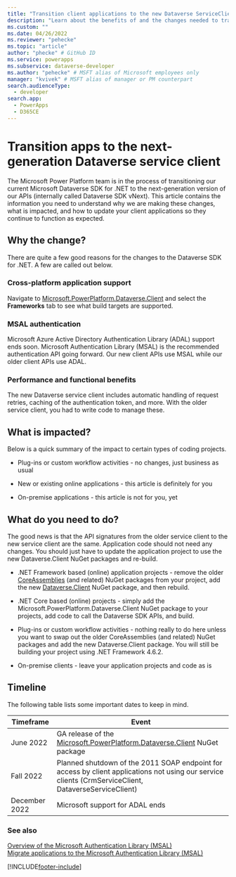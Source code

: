 ```yaml
---
title: "Transition client applications to the new Dataverse ServiceClient | Microsoft Docs" # Intent and product brand in a unique string of 43-59 chars including spaces
description: "Learn about the benefits of and the changes needed to transitions your client application to the next generation Dataverse web service client." # 115-145 characters including spaces. This abstract displays in the search result.
ms.custom: ""
ms.date: 04/26/2022
ms.reviewer: "pehecke"
ms.topic: "article"
author: "phecke" # GitHub ID
ms.service: powerapps
ms.subservice: dataverse-developer
ms.author: "pehecke" # MSFT alias of Microsoft employees only
manager: "kvivek" # MSFT alias of manager or PM counterpart
search.audienceType: 
  - developer
search.app: 
  - PowerApps
  - D365CE
---
```


# Transition apps to the next-generation Dataverse service client

The Microsoft Power Platform team is in the process of transitioning our current Microsoft Dataverse SDK for .NET to the next-generation version of our APIs (internally called Dataverse SDK vNext). This article contains the information you need to understand why we are making these changes, what is impacted, and how to update your client applications so they continue to function as expected.

## Why the change?

There are quite a few good reasons for the changes to the Dataverse SDK for .NET. A few are called out below.

### Cross-platform application support

Navigate to [Microsoft.PowerPlatform.Dataverse.Client](https://www.nuget.org/packages/Microsoft.PowerPlatform.Dataverse.Client/) and select the **Frameworks** tab to see what build targets are supported.

### MSAL authentication

Microsoft Azure Active Directory Authentication Library (ADAL) support ends soon. Microsoft Authentication Library (MSAL) is the recommended authentication API going forward. Our new client APIs use MSAL while our older client APIs use ADAL.

### Performance and functional benefits

The new Dataverse service client includes automatic handling of request retries, caching of the authentication token, and more. With the older service client, you had to write code to manage these.

## What is impacted?

Below is a quick summary of the impact to certain types of coding projects.

- Plug-ins or custom workflow activities - no changes, just business as usual

- New or existing online applications - this article is definitely for you

- On-premise applications - this article is not for you, yet

## What do you need to do?

The good news is that the API signatures from the older service client to the new service client are the same. Application code should not need any changes. You should just have to update the application project to use the new Dataverse.Client NuGet packages and re-build.

- .NET Framework based (online) application projects - remove the older [CoreAssemblies](https://www.nuget.org/packages/Microsoft.CrmSdk.CoreAssemblies/) (and related) NuGet packages from your project, add the new [Dataverse.Client](https://www.nuget.org/packages/Microsoft.PowerPlatform.Dataverse.Client/) NuGet package, and then rebuild.

- .NET Core based (online) projects - simply add the Microsoft.PowerPlatform.Dataverse.Client NuGet package to your projects, add code to call the Dataverse SDK APIs, and build.

- Plug-ins or custom workflow activities - nothing really to do here unless you want to swap out the older CoreAssemblies (and related) NuGet packages and add the new Dataverse.Client package. You will still be building your project using .NET Framework 4.6.2.

- On-premise clients - leave your application projects and code as is

## Timeline

The following table lists some important dates to keep in mind.

| Timeframe | Event |
| --- | --- |
|June 2022|GA release of the [Microsoft.PowerPlatform.Dataverse.Client](https://www.nuget.org/packages/Microsoft.PowerPlatform.Dataverse.Client/) NuGet package|
|Fall 2022|Planned shutdown of the 2011 SOAP endpoint for access by client applications not using our service clients (CrmServiceClient, DataverseServiceClient)|
|December 2022|Microsoft support for ADAL ends|

### See also

[Overview of the Microsoft Authentication Library (MSAL)](/azure/active-directory/develop/msal-overview)  
[Migrate applications to the Microsoft Authentication Library (MSAL)](/azure/active-directory/develop/msal-migration)  

[!INCLUDE[footer-include](../../includes/footer-banner.md)]